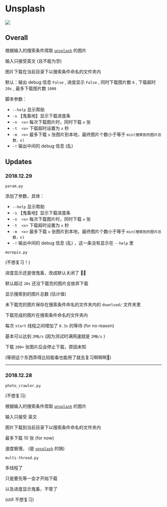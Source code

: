 # Unsplash

[![](https://img.shields.io/badge/LICENSE-MIT-brightgreen.svg)](https://github.com/Blurgyy/PyCrawler/blob/master/LICENSE)

## Overall 

根据输入的搜索条件爬取 [`unsplash`](https://unsplash.com) 的图片

输入只接受英文 (且不能为空) 

图片下载在当前目录下以搜索条件命名的文件夹内

默认：输出 debug 信息 `False` , 进度显示 `False` , 同时下载图片数 `6` , 下载超时 `20s` , 最多下载图片数 `1000` 

脚本参数：

- `--help` 显示帮助
- `-s` 【鬼畜地】显示下载进度条
- `-n  <x>` 每次下载图片时，同时下载 `x` 张
- `-t  <x>` 下载超时设置为 `x` 秒
- `-m  <x>` 最多下载 `x` 张图片到本地，最终图片个数小于等于 `min(搜索到的图片总数，x)` 
- `-!` 输出中间的 debug 信息 (乱) 





## Updates

### 2018.12.29

`param.py`

添加了参数，具体：

- `--help` 显示帮助
- `-s` 【鬼畜地】显示下载进度条
- `-n  <x>` 每次下载图片时，同时下载 `x` 张
- `-t  <x>` 下载超时设置为 `x` 秒
- `-m  <x>` 最多下载 `x` 张图片到本地，最终图片个数小于等于 `min(搜索到的图片总数，x)` 
- `-!` 输出中间的 debug 信息 (乱) ，这一条没有显示在 `--help` 里



`morepix.py` 

(不想复习！)

进度显示还是很鬼畜，改成默认关闭了 🤦‍♂️

默认超过 `20s` 还没下载完的图片会放弃下载

显示搜索到的图片总数 (估计值)

未下载完的图片保存在搜索条件命名的文件夹内的 `download/` 文件夹里

下载完成的图片在搜索条件命名的文件夹内

每次 `start` 线程之间增加了 `0.3s` 的等待 (for no reason) 

基本可以达到 `2MB/s` (因为测试时满网速就是 `2MB/s` )

下载 `200+` 张图片后会停止下载，原因未知

(等把这个东西弄得比较能看也能用了就去复习啊啊啊🎄)

***

### 2018.12.28

`photo_crawler.py` 

(不想复习)

根据输入的搜索条件爬取 [`unsplash`](https://unsplash.com/) 的图片

输入只接受 英文

图片下载到当前目录下以搜索条件命名的文件夹内

最多下载 10 张 (for now)

速度极慢， (是 [`unsplash`](https://unsplash.com/) 的锅)



`multi-thread.py` 

多线程了

只是要先等一会才开始下载

以及进度显示鬼畜，不管了

(still 不想复习)
